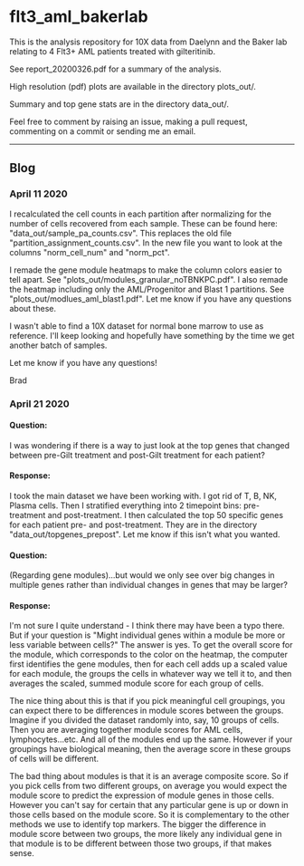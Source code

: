 # flt3_aml_bakerlab

This is the analysis repository for 10X data from Daelynn and the Baker lab relating to 4 Flt3+ AML patients treated with gilteritinib.  

See report_20200326.pdf for a summary of the analysis.

High resolution (pdf) plots are available in the directory plots_out/.

Summary and top gene stats are in the directory data_out/.

Feel free to comment by raising an issue, making a pull request, commenting on a commit or sending me an email.

--------------------------------------
## Blog

### April 11 2020

I recalculated the cell counts in each partition after normalizing for the number of cells recovered from each sample.  These can be found here:  "data_out/sample_pa_counts.csv".  This replaces the old file "partition_assignment_counts.csv".  In the new file you want to look at the columns "norm_cell_num" and "norm_pct".

I remade the gene module heatmaps to make the column colors easier to tell apart.  See "plots_out/modules_granular_noTBNKPC.pdf".  I also remade the heatmap including only the AML/Progenitor and Blast 1 partitions.  See "plots_out/modlues_aml_blast1.pdf".  Let me know if you have any questions about these.

I wasn't able to find a 10X dataset for normal bone marrow to use as reference.  I'll keep looking and hopefully have something by the time we get another batch of samples.

Let me know if you have any questions!

Brad

### April 21 2020
#### Question:  
I was wondering if there is a way to just look at the top genes that changed between pre-Gilt treatment and post-Gilt treatment for each patient?  

#### Response:  
I took the main dataset we have been working with. I got rid of T, B, NK, Plasma cells.  Then I stratified everything into 2 timepoint bins:  pre-treatment and post-treatment.  I then calculated the top 50 specific genes for each patient pre- and post-treatment.  They are in the directory "data_out/topgenes_prepost".  Let me know if this isn't what you wanted.

#### Question:  
(Regarding gene modules)...but would we only see over big changes in multiple genes rather than individual changes in genes that may be larger?

#### Response:  
I'm not sure I quite understand - I think there may have been a typo there.  But if your question is "Might individual genes within a module be more or less variable between cells?"  The answer is yes.  To get the overall score for the module, which corresponds to the color on the heatmap, the computer first identifies the gene modules, then for each cell adds up a scaled value for each module, the groups the cells in whatever way we tell it to, and then averages the scaled, summed module score for each group of cells.

The nice thing about this is that if you pick meaningful cell groupings, you can expect there to be differences in module scores between the groups.  Imagine if you divided the dataset randomly into, say, 10 groups of cells.  Then you are averaging together module scores for AML cells, lymphocytes...etc.  And all of the modules end up the same.  However if your groupings have biological meaning, then the average score in these groups of cells will be different.  

The bad thing about modules is that it is an average composite score.  So if you pick cells from two different groups, on average you would expect the module score to predict the expression of module genes in those cells.  However you can't say for certain that any particular gene is up or down in those cells based on the module score.  So it is complementary to the other methods we use to identify top markers.  The bigger the difference in module score between two groups, the more likely any individual gene in that module is to be different between those two groups, if that makes sense.  

